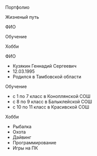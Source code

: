 Портфолио

Жизненый путь

ФИО

Обучение

Хобби

ФИО
* Кузякин Геннадий Сергеевич 
* 12.03.1995
* Родился в Тамбовской области 

Обучение
* с 1 по 7 класс в Коноплянской СОШ
* с 8 по 9 класс в Балыклейской СОШ
* с 10 по 11 класс в Красивской СОШ

Хобби
* Рыбалка
* Охота 
* Дайвинг 
* Программирование 
* Игры на ПК